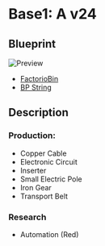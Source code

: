 # Base1: A v24

## Blueprint
![Preview](https://factoriobin.com/static/cdn/forever/post/w/y/e/wyeihC1N/0/v0/render-84437b363fe1feaa.jpg)
- [FactorioBin](https://factoriobin.com/post/wyeihC1N)
- [BP String](https://factoriobin.com/static/cdn/forever/post/w/y/e/wyeihC1N/0/v0/blueprint-30832958756172e5.txt)

## Description
### Production:
- Copper Cable
- Electronic Circuit
- Inserter
- Small Electric Pole
- Iron Gear
- Transport Belt

### Research
- Automation (Red)

